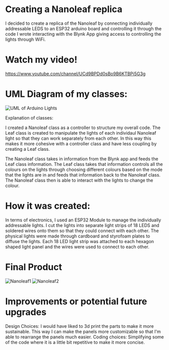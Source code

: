 # Creating a Nanoleaf replica

I decided to create a replica of the Nanoleaf by connecting individually addressable LEDS to an ESP32 arduino board and controlling it through the code I wrote interacting with the Blynk App giving access to controlling the lights through WiFi.

# Watch my video!
https://www.youtube.com/channel/UCd9BPDd0sBo9B6KTBPi5G3g

# UML Diagram of my classes:


![UML of Arduino Lights](https://user-images.githubusercontent.com/30247851/107065392-b729c000-67aa-11eb-8f23-0e959ba0fc9c.png)

Explanation of classes:

I created a Nanoleaf class as a controller to structure my overall code. The Leaf class is created to manipulate the lights of each individaul Nanoleaf light so that they can work separately from each other. In this way this makes it more cohesive with a controller class and have less coupling by creating a Leaf class. 

The Nanoleaf class takes in information from the Blynk app and feeds the Leaf class information. The Leaf class takes that information controls all the colours on the lights through choosing different colours based on the mode that the lights are in and feeds that information back to the Nanoleaf class. The Nanoleaf class then is able to interact with the lights to change the colour. 

# How it was created:

In terms of electronics, I used an ESP32 Module to manage the individually addressable lights. I cut the lights into separate light strips of 18 LEDS and soldered wires onto them so that they could connect with each other. The physical lights were made through cardboard and styrofoam plates to diffuse the lights. Each 18 LED light strip was attached to each hexagon shaped light panel and the wires were used to connect to each other. 

# Final Product
![Nanoleaf1](https://user-images.githubusercontent.com/30247851/107066808-6915bc00-67ac-11eb-8f58-fe8b069a779c.PNG)
![Nanoleaf2](https://user-images.githubusercontent.com/30247851/107066821-703cca00-67ac-11eb-9c20-eae1c7bbb04c.PNG)

# Improvements or potential future upgrades
Design Choices:
I would have liked to 3d print the parts to make it more sustainable. This way I can make the panels more customizable so that I'm able to rearrange the panels much easier.
Coding choices:
Simplifying some of the code where it is a little bit repetitive to make it more concise.

